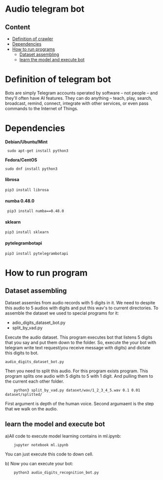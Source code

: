 # Audio telegram bot

## Content
* [Definition of crawler](#def)
* [Dependencies](#dependencies)
* [How to run programs](#run)
  * [Dataset assembling](#asm)
  * [learn the model and execute bot](#bot)
# <a name="def"></a> Definition of telegram bot

Bots are simply Telegram accounts operated by software – not people – and they'll often have AI features. They can do anything – teach, play, search, broadcast, remind, connect, integrate with other services, or even pass commands to the Internet of Things.

# <a name="dependencies"></a> Dependencies

**Debian/Ubuntu/Mint**

``` sudo apt-get install python3```

**Fedora/CentOS**

```sudo dnf install python3```

#### librosa
```
pip3 install librosa
```

#### numba 0.48.0
```
 pip3 install numba==0.48.0
```

#### sklearn
```
pip3 install sklearn
```

#### pytelegrambotapi
```
pip3 install pytelegrambotapi
```

# <a name="run"></a> How to run program

## <a name="asm"></a> Dataset assembling
Dataset assemles from audio records with 5 digits in it. We need to despite this audio to 5 audios with digits and put this wav's to current directories.
To assemble the dataset we used to special programs for it:

* adio_digits_dataset_bot.py
* split_by_vad.py
    
Execute the audio dataset.
This program executes bot that listens 5 digits that you say and put them down to the folder.
So, execute the your bot with telegram write text request(you receive message with digits) and dictate this digits to bot.
```
audio_digits_dataset_bot.py
```
Then you need to split this audio. For this program exists program.
This program splits one audio with 5 digits to 5 with 1 digit. And pulling them to the current each other folder.
```
    python3 split_by_vad.py dataset/wav/1_2_3_4_5.wav 0.1 0.01 dataset/splitted/
```
First argument is depth of the human voice. Second argumaent is the step that we walk on the audio.


## <a name="bot"></a> learn the model and execute bot

a)All code to execute model learning contains in ml.ipynb:
```
    jupyter notebook ml.ipynb
```
You can just execute this code to down cell. 

b) Now you can execute your bot:
```
    python3 audio_digits_recognition_bot.py
```
